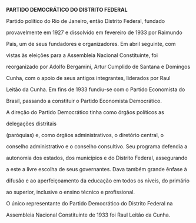 **PARTIDO DEMOCRÁTICO DO DISTRITO FEDERAL**



Partido político do Rio de Janeiro, então Distrito Federal, fundado

provavelmente em 1927 e dissolvido em fevereiro de 1933 por Raimundo

Pais, um de seus fundadores e organizadores. Em abril seguinte, com

vistas às eleições para a Assembleia Nacional Constituinte, foi

reorganizado por Adolfo Bergamini, Artur Cumplido de Santana e Domingos

Cunha, com o apoio de seus antigos integrantes, liderados por Raul

Leitão da Cunha. Em fins de 1933 fundiu-se com o Partido Economista do

Brasil, passando a constituir o Partido Economista Democrático.



A direção do Partido Democrático tinha como órgãos políticos as

delegações distritais



(paróquias) e, como órgãos administrativos, o diretório central, o

conselho administrativo e o conselho consultivo. Seu programa defendia a

autonomia dos estados, dos municípios e do Distrito Federal, assegurando

a este a livre escolha de seus governantes. Dava também grande ênfase à

difusão e ao aperfeiçoamento da educação em todos os níveis, do primário

ao superior, inclusive o ensino técnico e profissional.



O único representante do Partido Democrático do Distrito Federal na

Assembleia Nacional Constituinte de 1933 foi Raul Leitão da Cunha.



